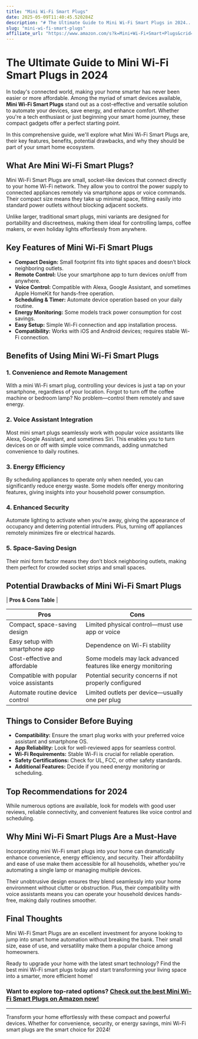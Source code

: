 ```yaml
---
title: "Mini Wi-Fi Smart Plugs"
date: 2025-05-09T11:40:45.520284Z
description: "# The Ultimate Guide to Mini Wi-Fi Smart Plugs in 2024..."
slug: "mini-wi-fi-smart-plugs"
affiliate_url: "https://www.amazon.com/s?k=Mini+Wi-Fi+Smart+Plugs&crid=3HURCG8Q23QAG&sprefix=mini+wi-fi+smart+plugs%2Caps%2C603&linkCode=ll2&tag=alrimweb-20&linkId=d89314db6e37e6cf28b38a7877b5422d&language=en_US&ref_=as_li_ss_tl"
---
```

# The Ultimate Guide to Mini Wi-Fi Smart Plugs in 2024

In today's connected world, making your home smarter has never been easier or more affordable. Among the myriad of smart devices available, **Mini Wi-Fi Smart Plugs** stand out as a cost-effective and versatile solution to automate your devices, save energy, and enhance comfort. Whether you're a tech enthusiast or just beginning your smart home journey, these compact gadgets offer a perfect starting point.

In this comprehensive guide, we'll explore what Mini Wi-Fi Smart Plugs are, their key features, benefits, potential drawbacks, and why they should be part of your smart home ecosystem.

## What Are Mini Wi-Fi Smart Plugs?

Mini Wi-Fi Smart Plugs are small, socket-like devices that connect directly to your home Wi-Fi network. They allow you to control the power supply to connected appliances remotely via smartphone apps or voice commands. Their compact size means they take up minimal space, fitting easily into standard power outlets without blocking adjacent sockets.

Unlike larger, traditional smart plugs, mini variants are designed for portability and discreetness, making them ideal for controlling lamps, coffee makers, or even holiday lights effortlessly from anywhere.

## Key Features of Mini Wi-Fi Smart Plugs

- **Compact Design:** Small footprint fits into tight spaces and doesn’t block neighboring outlets.
- **Remote Control:** Use your smartphone app to turn devices on/off from anywhere.
- **Voice Control:** Compatible with Alexa, Google Assistant, and sometimes Apple HomeKit for hands-free operation.
- **Scheduling & Timer:** Automate device operation based on your daily routine.
- **Energy Monitoring:** Some models track power consumption for cost savings.
- **Easy Setup:** Simple Wi-Fi connection and app installation process.
- **Compatibility:** Works with iOS and Android devices; requires stable Wi-Fi connection.

## Benefits of Using Mini Wi-Fi Smart Plugs

### 1. **Convenience and Remote Management**

With a mini Wi-Fi smart plug, controlling your devices is just a tap on your smartphone, regardless of your location. Forgot to turn off the coffee machine or bedroom lamp? No problem—control them remotely and save energy.

### 2. **Voice Assistant Integration**

Most mini smart plugs seamlessly work with popular voice assistants like Alexa, Google Assistant, and sometimes Siri. This enables you to turn devices on or off with simple voice commands, adding unmatched convenience to daily routines.

### 3. **Energy Efficiency**

By scheduling appliances to operate only when needed, you can significantly reduce energy waste. Some models offer energy monitoring features, giving insights into your household power consumption.

### 4. **Enhanced Security**

Automate lighting to activate when you're away, giving the appearance of occupancy and deterring potential intruders. Plus, turning off appliances remotely minimizes fire or electrical hazards.

### 5. **Space-Saving Design**

Their mini form factor means they don’t block neighboring outlets, making them perfect for crowded socket strips and small spaces.

## Potential Drawbacks of Mini Wi-Fi Smart Plugs

| **Pros & Cons Table** |

| **Pros** | **Cons** |
|------------|----------|
| Compact, space-saving design | Limited physical control—must use app or voice | 
| Easy setup with smartphone app | Dependence on Wi-Fi stability | 
| Cost-effective and affordable | Some models may lack advanced features like energy monitoring | 
| Compatible with popular voice assistants | Potential security concerns if not properly configured | 
| Automate routine device control | Limited outlets per device—usually one per plug | 

## Things to Consider Before Buying

- **Compatibility:** Ensure the smart plug works with your preferred voice assistant and smartphone OS.
- **App Reliability:** Look for well-reviewed apps for seamless control.
- **Wi-Fi Requirements:** Stable Wi-Fi is crucial for reliable operation.
- **Safety Certifications:** Check for UL, FCC, or other safety standards.
- **Additional Features:** Decide if you need energy monitoring or scheduling.

## Top Recommendations for 2024

While numerous options are available, look for models with good user reviews, reliable connectivity, and convenient features like voice control and scheduling.

## Why Mini Wi-Fi Smart Plugs Are a Must-Have

Incorporating mini Wi-Fi smart plugs into your home can dramatically enhance convenience, energy efficiency, and security. Their affordability and ease of use make them accessible for all households, whether you're automating a single lamp or managing multiple devices.

Their unobtrusive design ensures they blend seamlessly into your home environment without clutter or obstruction. Plus, their compatibility with voice assistants means you can operate your household devices hands-free, making daily routines smoother.

## Final Thoughts

Mini Wi-Fi Smart Plugs are an excellent investment for anyone looking to jump into smart home automation without breaking the bank. Their small size, ease of use, and versatility make them a popular choice among homeowners.

Ready to upgrade your home with the latest smart technology? Find the best mini Wi-Fi smart plugs today and start transforming your living space into a smarter, more efficient home!

### Want to explore top-rated options? [Check out the best Mini Wi-Fi Smart Plugs on Amazon now!](https://www.amazon.com/s?k=Mini+Wi-Fi+Smart+Plugs&crid=3HURCG8Q23QAG&sprefix=mini+wi-fi+smart+plugs%2Caps%2C603&linkCode=ll2&tag=alrimweb-20&linkId=d89314db6e37e6cf28b38a7877b5422d&language=en_US&ref_=as_li_ss_tl)

---

Transform your home effortlessly with these compact and powerful devices. Whether for convenience, security, or energy savings, mini Wi-Fi smart plugs are the smart choice for 2024!